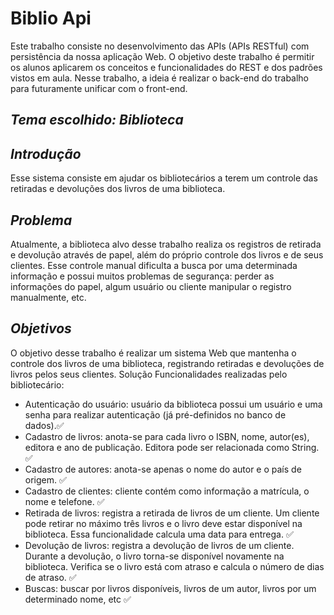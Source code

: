 
# Biblio Api

Este trabalho consiste no 
desenvolvimento das APIs (APIs RESTful) com persistência da nossa 
aplicação Web. O objetivo deste trabalho é permitir os alunos aplicarem 
os conceitos e funcionalidades do REST e dos padrões vistos em aula. 
Nesse trabalho, a ideia é realizar o back-end do trabalho para 
futuramente unificar com o front-end.

*Tema escolhido: Biblioteca*
-

*Introdução*
-
Esse sistema consiste em ajudar os bibliotecários a terem um
controle das retiradas e devoluções dos livros de uma biblioteca.

*Problema*
-
Atualmente, a biblioteca alvo desse trabalho realiza os registros
de retirada e devolução através de papel, além do próprio controle
dos livros e de seus clientes. Esse controle manual dificulta a
busca por uma determinada informação e possui muitos
problemas de segurança: perder as informações do papel, algum
usuário ou cliente manipular o registro manualmente, etc.

*Objetivos*
-
O objetivo desse trabalho é realizar um sistema Web que
mantenha o controle dos livros de uma biblioteca, registrando
retiradas e devoluções de livros pelos seus clientes.
Solução
Funcionalidades realizadas pelo bibliotecário:
- Autenticação do usuário: usuário da biblioteca possui um
usuário e uma senha para realizar autenticação (já pré-definidos
no banco de dados).✅
- Cadastro de livros: anota-se para cada livro o ISBN, nome,
autor(es), editora e ano de publicação. Editora pode ser
relacionada como String. ✅
- Cadastro de autores: anota-se apenas o nome do autor e o país de
origem. ✅
- Cadastro de clientes: cliente contém como informação a
matrícula, o nome e telefone. ✅
- Retirada de livros: registra a retirada de livros de um cliente. Um
cliente pode retirar no máximo três livros e o livro deve estar
disponível na biblioteca. Essa funcionalidade calcula uma data
para entrega. ✅
- Devolução de livros: registra a devolução de livros de um cliente.
Durante a devolução, o livro torna-se disponível novamente na
biblioteca. Verifica se o livro está com atraso e calcula o número
de dias de atraso. ✅
- Buscas: buscar por livros disponíveis, livros de um autor, livros
por um determinado nome, etc ✅

